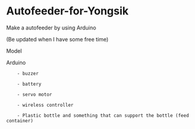 # Autofeeder-for-Yongsik
Make a autofeeder by using Arduino

(Be updated when I have some free time)

Model


Arduino 

        - buzzer

        - battery

        - servo motor

        - wireless controller
        
        - Plastic bottle and something that can support the bottle (feed container)

 
